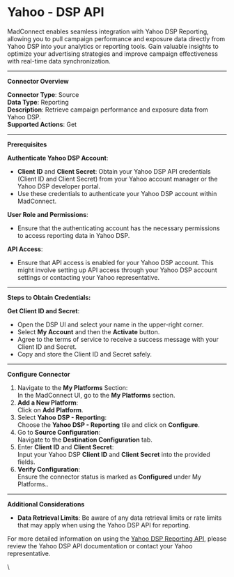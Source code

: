# Yahoo - DSP API

MadConnect enables seamless integration with Yahoo DSP Reporting, allowing you to pull campaign performance and exposure data directly from Yahoo DSP into your analytics or reporting tools. Gain valuable insights to optimize your advertising strategies and improve campaign effectiveness with real-time data synchronization.

***

**Connector Overview**

**Connector Type**: Source\
**Data Type**: Reporting\
**Description**: Retrieve campaign performance and exposure data from Yahoo DSP.\
**Supported Actions**: Get

***

**Prerequisites**

**Authenticate Yahoo DSP Account**:

* **Client ID** and **Client Secret**: Obtain your Yahoo DSP API credentials (Client ID and Client Secret) from your Yahoo account manager or the Yahoo DSP developer portal.
* Use these credentials to authenticate your Yahoo DSP account within MadConnect.

**User Role and Permissions**:

* Ensure that the authenticating account has the necessary permissions to access reporting data in Yahoo DSP.

**API Access**:

* Ensure that API access is enabled for your Yahoo DSP account. This might involve setting up API access through your Yahoo DSP account settings or contacting your Yahoo representative.

***

**Steps to Obtain Credentials:**

**Get Client ID and Secret**:

* Open the DSP UI and select your name in the upper-right corner.
* Select **My Account** and then the **Activate** button.
* Agree to the terms of service to receive a success message with your Client ID and Secret.
* Copy and store the Client ID and Secret safely.

***

**Configure Connector**

1. Navigate to the **My Platforms** Section:\
   In the MadConnect UI, go to the **My Platforms** section.
2. **Add a New Platform**:\
   Click on **Add Platform**.
3. Select **Yahoo DSP - Reporting**:\
   Choose the **Yahoo DSP - Reporting** tile and click on **Configure**.
4. Go to **Source Configuration**:\
   Navigate to the **Destination Configuration** tab.
5. Enter **Client ID** and **Client Secret**:\
   Input your Yahoo DSP **Client ID** and **Client Secret** into the provided fields.
6. **Verify Configuration**:\
   Ensure the connector status is marked as **Configured** under My Platforms..

***

**Additional Considerations**

* **Data Retrieval Limits**: Be aware of any data retrieval limits or rate limits that may apply when using the Yahoo DSP API for reporting.

For more detailed information on using the [Yahoo DSP Reporting API](https://developer.yahooinc.com/dsp/api/docs/reporting/dimensions.html), please review the Yahoo DSP API documentation or contact your Yahoo representative.

\
